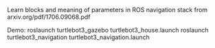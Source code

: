 Learn blocks and meaning of parameters in ROS navigation stack from arxiv.org/pdf/1706.09068.pdf

Demo:
roslaunch turtlebot3_gazebo turtlebot3_house.launch
roslaunch turtlebot3_navigation turtlebot3_navigation.launch

 
